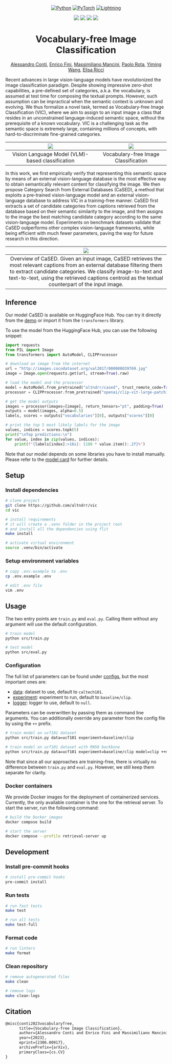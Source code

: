 <div align="center">

<a href="https://www.python.org"><img alt="Python" src="https://img.shields.io/badge/-Python_3.9-blue?logo=python&logoColor=white"></a>
<a href="https://pytorch.org/get-started/locally/"><img alt="PyTorch" src="https://img.shields.io/badge/PyTorch_2.0-ee4c2c?logo=pytorch&logoColor=white"></a>
<a href="https://pytorchlightning.ai/"><img alt="Lightning" src="https://img.shields.io/badge/-Lightning_2.0-792ee5?logo=pytorchlightning&logoColor=white"></a>

[![](https://img.shields.io/badge/code-github.altndrr%2Fvic-blue.svg)](https://github.com/altndrr/vic)
[![](https://img.shields.io/badge/demo-hf.altndrr%2Fvic-yellow.svg)](https://huggingface.co/spaces/altndrr/vic)
[![](http://img.shields.io/badge/paper-arxiv.2306.00917-B31B1B.svg)](https://arxiv.org/abs/2306.00917)
[![](https://img.shields.io/badge/website-gh--pages.altndrr%2Fvic-success.svg)](https://alessandroconti.me/papers/2306.00917)

# Vocabulary-free Image Classification

[Alessandro Conti](https://scholar.google.com/citations?user=EPImyCcAAAAJ), [Enrico Fini](https://scholar.google.com/citations?user=OQMtSKIAAAAJ), [Massimiliano Mancini](https://scholar.google.com/citations?user=bqTPA8kAAAAJ), [Paolo Rota](https://scholar.google.com/citations?user=K1goGQ4AAAAJ), [Yiming Wang](https://scholar.google.com/citations?user=KBZ3zrEAAAAJ), [Elisa Ricci](https://scholar.google.com/citations?user=xf1T870AAAAJ)

</div>

Recent advances in large vision-language models have revolutionized the image classification paradigm. Despite showing impressive zero-shot capabilities, a pre-defined set of categories, a.k.a. the vocabulary, is assumed at test time for composing the textual prompts. However, such assumption can be impractical when the semantic context is unknown and evolving. We thus formalize a novel task, termed as Vocabulary-free Image Classification (VIC), where we aim to assign to an input image a class that resides in an unconstrained language-induced semantic space, without the prerequisite of a known vocabulary. VIC is a challenging task as the semantic space is extremely large, containing millions of concepts, with hard-to-discriminate fine-grained categories.

<div align="center">

| <img src="website/assets/images/task_left.png">  | <img src="website/assets/images/task_right.png"> |
| :----------------------------------------------: | :----------------------------------------------: |
| Vision Language Model (VLM)-based classification |       Vocabulary-free Image Classification       |

</div>

In this work, we first empirically verify that representing this semantic space by means of an external vision-language database is the most effective way to obtain semantically relevant content for classifying the image. We then propose Category Search from External Databases (CaSED), a method that exploits a pre-trained vision-language model and an external vision-language database to address VIC in a training-free manner. CaSED first extracts a set of candidate categories from captions retrieved from the database based on their semantic similarity to the image, and then assigns to the image the best matching candidate category according to the same vision-language model. Experiments on benchmark datasets validate that CaSED outperforms other complex vision-language frameworks, while being efficient with much fewer parameters, paving the way for future research in this direction.

<div align="center">

|                                                                                                                          <img src="website/assets/images/method.png">                                                                                                                          |
| :--------------------------------------------------------------------------------------------------------------------------------------------------------------------------------------------------------------------------------------------------------------------------------------------: |
| Overview of CaSED. Given an input image, CaSED retrieves the most relevant captions from an external database filtering them to extract candidate categories. We classify image-to-text and text-to-text, using the retrieved captions centroid as the textual counterpart of the input image. |

</div>

## Inference

Our model CaSED is available on HuggingFace Hub. You can try it directly from the [demo](https://altndrr-vic.hf.space/) or import it from the `transformers` library.

To use the model from the HuggingFace Hub, you can use the following snippet:

```python
import requests
from PIL import Image
from transformers import AutoModel, CLIPProcessor

# download an image from the internet
url = "http://images.cocodataset.org/val2017/000000039769.jpg"
image = Image.open(requests.get(url, stream=True).raw)

# load the model and the processor
model = AutoModel.from_pretrained("altndrr/cased", trust_remote_code=True)
processor = CLIPProcessor.from_pretrained("openai/clip-vit-large-patch14")

# get the model outputs
images = processor(images=[image], return_tensors="pt", padding=True)
outputs = model(images, alpha=0.5)
labels, scores = outputs["vocabularies"][0], outputs["scores"][0]

# print the top 5 most likely labels for the image
values, indices = scores.topk(5)
print("\nTop predictions:\n")
for value, index in zip(values, indices):
    print(f"{labels[index]:>16s}: {100 * value.item():.2f}%")
```

Note that our model depends on some libraries you have to install manually. Please refer to the [model card](https://huggingface.co/altndrr/cased) for further details.

## Setup

### Install dependencies

```bash
# clone project
git clone https://github.com/altndrr/vic
cd vic

# install requirements
# it will create a .venv folder in the project root
# and install all the dependencies using flit
make install

# activate virtual environment
source .venv/bin/activate
```

### Setup environment variables

```bash
# copy .env.example to .env
cp .env.example .env

# edit .env file
vim .env
```

## Usage

The two entry points are `train.py` and `eval.py`. Calling them without any argument will use the default configuration.

```bash
# train model
python src/train.py

# test model
python src/eval.py
```

### Configuration

The full list of parameters can be found under [configs](configs/), but the most important ones are:

- [data](configs/data/): dataset to use, default to `caltech101`.
- [experiment](configs/experiment/): experiment to run, default to `baseline/clip`.
- [logger](configs/logger/): logger to use, default to `null`.

Parameters can be overwritten by passing them as command line arguments. You can additionally override any parameter from the config file by using the `++` prefix.

```bash
# train model on ucf101 dataset
python src/train.py data=ucf101 experiment=baseline/clip

# train model on ucf101 dataset with RN50 backbone
python src/train.py data=ucf101 experiment=baseline/clip model=clip ++model.model_name=RN50
```

Note that since all our approaches are training-free, there is virtually no difference between `train.py` and `eval.py`. However, we still keep them separate for clarity.

### Docker containers

We provide Docker images for the deployment of containerized services. Currently, the only available container is the one for the retrieval server. To start the server, run the following command:

```bash
# build the Docker images
docker compose build

# start the server
docker compose --profile retrieval-server up
```

## Development

### Install pre-commit hooks

```bash
# install pre-commit hooks
pre-commit install
```

### Run tests

```bash
# run fast tests
make test

# run all tests
make test-full
```

### Format code

```bash
# run linters
make format
```

### Clean repository

```bash
# remove autogenerated files
make clean

# remove logs
make clean-logs
```

## Citation

```latex
@misc{conti2023vocabularyfree,
      title={Vocabulary-free Image Classification},
      author={Alessandro Conti and Enrico Fini and Massimiliano Mancini and Paolo Rota and Yiming Wang and Elisa Ricci},
      year={2023},
      eprint={2306.00917},
      archivePrefix={arXiv},
      primaryClass={cs.CV}
}
```
